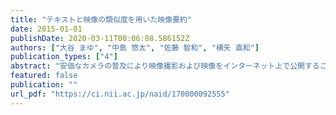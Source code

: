 ```yaml
---
title: "テキストと映像の類似度を用いた映像要約"
date: 2015-01-01
publishDate: 2020-03-11T00:06:08.586152Z
authors: ["大谷 まゆ", "中島 悠太", "佐藤 智和", "横矢 直和"]
publication_types: ["4"]
abstract: "安価なカメラの普及により映像撮影および映像をインターネット上で公開することが一般的となった．近年，そのような映像の利用方法として，ビデオブログが注目されている．しかし，ピデオブログ制作において，大量の映像からユーザの意図に沿った映像に編集する作業には膨大な手間がかかる．本研究では，このような映像編集にかかる労力を削減するため，新たな映像要約手法を提案する．提案手法は，ユーザがブログ記事のために執筆したテキストに類似した内容の要約映像を生成することで，そのブログ記事に合った映像を生成する．そのために，映像要約を映像とテキストの類似度に関する最適化問題として定式化する．実験では，20 人の被験者に対するユーザスタディにより，ビデオブログのための映像作成支援として提案手法が有効であることを確認する．"
featured: false
publication: ""
url_pdf: "https://ci.nii.ac.jp/naid/170000092555"
---
```


